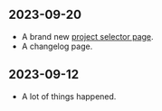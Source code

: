 <!--
The changelog is divided by version tags (e.g. `__RELEASE__: 1`) into sections.
 * The top section without a tag contains unreleased/unannounced changes. This
   section will not be shown to the users.
 * The section under the first version tag contains the newest changes. Users
   will be notified when there's a new release with a release number greater
   than what they have seen before (stored in local storage).  This section will
   be shown in a notification box.
 * The sections under the second onward version tags contain past changes. These
   sections will not be shown in the notification box, but can be viewed in a
   standalone page.

Instructions:
 * Record features:
   1. Add a feature description to the unreleased section.

 * Create an announcement:
   1. Add a new release tag with a larger release number at the top of the
      unreleased section. (The unreleased section is naturally emptied due
      to the new release tag).
   2. Once a new release section is created, it should not be modified.
      Otherwise users may not be notified of the newly added changes.
   3. Release to prod.

Design decisions:
 * The version number is incremental so we won't repeatedly show the changelog
   after rolling back a release.
 * We do not use the AppEngine version string (i.e. `VERSION`) because
   * there might be releases without user facing features, and
   * it's hard to annotate sections with AppEngine versions since we don't know
     the AppEngine version at coding time.
 * The unreleased section is there to avoid confusion about where to add a
   new feature description. Without it, it's unclear whether a new feature
   description should be added to a newly created section or an existing
   section. If the existing section were released to prod, appending to the
   existing section will fail to announce the feature. If the existing section
   were not released to prod, adding a new section will cause the features in
   the existing section to be silenced. Adding an unreleased section makes
   recording features and creating announcement two separate actions, therefore
   reduces the confusion.

TODO: add a test case to ensure the newer release sections always have larger
release tag numbers.
-->

<!-- Add new changes here. See the instruction above for more details. -->

<!-- __RELEASE__: 1 -->
## 2023-09-20
 * A brand new [project selector page](/ui/).
 * A changelog page.

<!-- __RELEASE__: 0 -->
## 2023-09-12
 * A lot of things happened.
